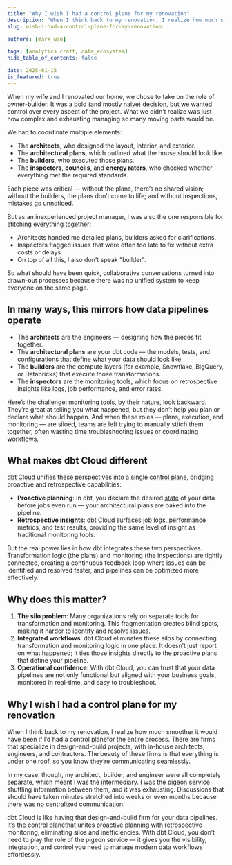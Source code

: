 ```yaml
---
title: "Why I wish I had a control plane for my renovation"
description: "When I think back to my renovation, I realize how much smoother it would've been if I’d had a control plane for the entire process."
slug: wish-i-had-a-control-plane-for-my-renovation

authors: [mark_wan]

tags: [analytics craft, data_ecosystem]
hide_table_of_contents: false

date: 2025-01-15
is_featured: true
---
```


When my wife and I renovated our home, we chose to take on the role of owner-builder. It was a bold (and mostly naive) decision, but we wanted control over every aspect of the project. What we didn’t realize was just how complex and exhausting managing so many moving parts would be.

<Lightbox src="/img/blog/2024-12-22-why-i-wish-i-had-a-control-plane-for-my-renovation/control-plane.png" width="70%" title="My wife pondering our sanity" />

We had to coordinate multiple elements:

- The **architects**, who designed the layout, interior, and exterior.
- The **architectural plans**, which outlined what the house should look like.
- The **builders**, who executed those plans.
- The **inspectors**, **councils**, and **energy raters**, who checked whether everything met the required standards.

<!--truncate-->

Each piece was critical &mdash; without the plans, there’s no shared vision; without the builders, the plans don’t come to life; and without inspections, mistakes go unnoticed. 

But as an inexperienced project manager, I was also the one responsible for stitching everything together:
- Architects handed me detailed plans, builders asked for clarifications.
- Inspectors flagged issues that were often too late to fix without extra costs or delays. 
- On top of all this, I also don't speak "builder". 

So what should have been quick, collaborative conversations turned into drawn-out processes because there was no unified system to keep everyone on the same page.

## In many ways, this mirrors how data pipelines operate

- The **architects** are the engineers &mdash; designing how the pieces fit together.
- The **architectural plans** are your dbt code &mdash; the models, tests, and configurations that define what your data should look like.
- The **builders** are the compute layers (for example, Snowflake, BigQuery, or Databricks) that execute those transformations.
- The **inspectors** are the monitoring tools, which focus on retrospective insights like logs, job performance, and error rates.

Here’s the challenge: monitoring tools, by their nature, look backward. They’re great at telling you what happened, but they don’t help you plan or declare what should happen. And when these roles &mdash; plans, execution, and monitoring &mdash; are siloed, teams are left trying to manually stitch them together, often wasting time troubleshooting issues or coordinating workflows.

## What makes dbt Cloud different

[dbt Cloud](https://www.getdbt.com/product/dbt-cloud) unifies these perspectives into a single [control plane](https://www.getdbt.com/blog/data-control-plane-introduction), bridging proactive and retrospective capabilities:

- **Proactive planning**: In dbt, you declare the desired [state](https://docs.getdbt.com/reference/node-selection/syntax#state-selection) of your data before jobs even run &mdash; your architectural plans are baked into the pipeline.
- **Retrospective insights**: dbt Cloud surfaces [job logs](https://docs.getdbt.com/docs/deploy/run-visibility), performance metrics, and test results, providing the same level of insight as traditional monitoring tools.

But the real power lies in how dbt integrates these two perspectives. Transformation logic (the plans) and monitoring (the inspections) are tightly connected, creating a continuous feedback loop where issues can be identified and resolved faster, and pipelines can be optimized more effectively.

## Why does this matter?

1. **The silo problem**: Many organizations rely on separate tools for transformation and monitoring. This fragmentation creates blind spots, making it harder to identify and resolve issues.
2. **Integrated workflows**: dbt Cloud eliminates these silos by connecting transformation and monitoring logic in one place. It doesn’t just report on what happened; it ties those insights directly to the proactive plans that define your pipeline.
3. **Operational confidence**: With dbt Cloud, you can trust that your data pipelines are not only functional but aligned with your business goals, monitored in real-time, and easy to troubleshoot.

## Why I wish I had a control plane for my renovation

When I think back to my renovation, I realize how much smoother it would have been if I’d had a control planefor the entire process. There are firms that specialize in design-and-build projects, with in-house architects, engineers, and contractors. The beauty of these firms is that everything is under one roof, so you know they’re communicating seamlessly.

In my case, though, my architect, builder, and engineer were all completely separate, which meant I was the intermediary. I was the pigeon service shuttling information between them, and it was exhausting. Discussions that should have taken minutes stretched into weeks or even months because there was no centralized communication.

dbt Cloud is like having that design-and-build firm for your data pipelines. It’s the control planethat unites proactive planning with retrospective monitoring, eliminating silos and inefficiencies. With dbt Cloud, you don’t need to play the role of the pigeon service &mdash; it gives you the visibility, integration, and control you need to manage modern data workflows effortlessly.
